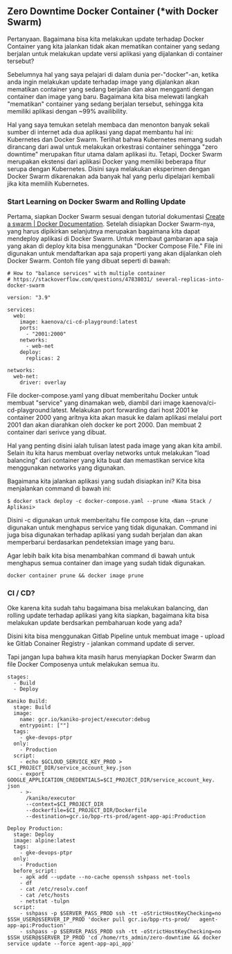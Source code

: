 ## Zero Downtime Docker Container (*with Docker Swarm)

Pertanyaan. Bagaimana bisa kita melakukan update terhadap Docker Container yang kita jalankan  tidak akan mematikan container yang sedang berjalan untuk melakukan update versi aplikasi yang dijalankan di container tersebut?

Sebelumnya hal yang saya pelajari di dalam dunia per-"docker"-an, ketika anda ingin melakukan update terhadap image yang dijalankan akan mematikan container yang sedang berjalan dan akan mengganti dengan container dan image yang baru. Bagaimana kita bisa melewati langkah "mematikan" container yang sedang berjalan tersebut, sehingga kita memiliki aplikasi dengan ~99% availibility.

Hal yang saya temukan setelah membaca dan menonton banyak sekali sumber di internet ada dua aplikasi yang dapat membantu hal ini: Kubernetes dan Docker Swarm. Terlihat bahwa Kubernetes memang sudah dirancang dari awal untuk melakukan orkestrasi container sehingga "zero downtime" merupakan fitur utama dalam aplikasi itu. Tetapi, Docker Swarm merupakan ekstensi dari aplikasi Docker yang memiliki beberapa fitur serupa dengan Kubernetes. Disini saya melakukan eksperimen dengan Docker Swarm dikarenakan ada banyak hal yang perlu dipelajari kembali jika kita memilih Kubernetes.

### Start Learning on Docker Swarm and Rolling Update

Pertama, siapkan Docker Swarm sesuai dengan tutorial dokumentasi [Create a swarm | Docker Documentation](https://docs.docker.com/engine/swarm/swarm-tutorial/create-swarm/). Setelah disiapkan Docker Swarm-nya, yang harus dipikirkan selanjutnya merupakan bagaimana kita dapat mendeploy aplikasi di Docker Swarm. Untuk membaut gambaran apa saja yang akan di deploy kita bisa menggunakan "Docker Compose File." File ini digunakan untuk mendaftarkan apa saja properti yang akan dijalankan oleh Docker Swarm. Contoh file yang dibuat seperti di bawah:

    # How to "balance services" with multiple container
    # https://stackoverflow.com/questions/47838031/ several-replicas-into-docker-swarm

    version: "3.9"

    services:
      web:
        image: kaenova/ci-cd-playground:latest
        ports:
          - "2001:2000"
        networks:
          - web-net
        deploy:
          replicas: 2

    networks:
      web-net:
        driver: overlay

File docker-compose.yaml yang dibuat memberitahu Docker untuk membuat "service" yang dinamakan web, diambil dari image kaenova/ci-cd-playground:latest. Melakukan port forwarding dari host 2001 ke container 2000 yang aritnya kita akan masuk ke dalam aplikasi melalui port 2001 dan akan diarahkan oleh docker ke port 2000. Dan membuat 2 container dari serivce yang dibuat.

Hal yang penting disini ialah tulisan latest pada image yang akan kita ambil. Selain itu kita harus membuat overlay networks untuk melakukan "load balancing" dari container yang kita buat dan memastikan service kita menggunakan networks yang digunakan.

Bagaimana kita jalankan aplikasi yang sudah disiapkan ini? Kita bisa menjalankan command di bawah ini:

    $ docker stack deploy -c docker-compose.yaml --prune <Nama Stack / Aplikasi>

Disini -c digunakan untuk memberitahu file compose kita, dan --prune digunakan untuk menghapus service yang tidak digunakan. Command ini juga bisa digunakan terhadap aplikasi yang sudah berjalan dan akan memperbarui berdasarkan pendeteksian image yang baru.

Agar lebih baik kita bisa menambahkan command di bawah untuk menghapus semua container dan image yang sudah tidak digunakan.

    docker container prune && docker image prune

### CI / CD?

Oke karena kita sudah tahu bagaimana bisa melakukan balancing, dan rolling update terhadap aplikasi yang kita siapkan, bagaimana kita bisa melakukan update berdsarkan pembaharuan kode yang ada?

Disini kita bisa menggunakan Gitlab Pipeline untuk membuat image - upload ke Gitlab Conainer Registry - jalankan command update di server.

Tapi jangan lupa bahwa kita masih harus menyiapkan Docker Swarm dan file Docker Composenya untuk melakukan semua itu. 

    stages:
      - Build
      - Deploy

    Kaniko Build:
      stage: Build
      image:
        name: gcr.io/kaniko-project/executor:debug
        entrypoint: [""]
      tags:
        - gke-devops-ptpr
      only:
        - Production
      script:
        - echo $GCLOUD_SERVICE_KEY_PROD > $CI_PROJECT_DIR/service_account_key.json
        - export GOOGLE_APPLICATION_CREDENTIALS=$CI_PROJECT_DIR/service_account_key.    json
        - >-
          /kaniko/executor
          --context=$CI_PROJECT_DIR
          --dockerfile=$CI_PROJECT_DIR/Dockerfile
          --destination=gcr.io/bpp-rts-prod/agent-app-api:Production

    Deploy Production:
      stage: Deploy
      image: alpine:latest
      tags: 
        - gke-devops-ptpr
      only:
        - Production
      before_script:
        - apk add --update --no-cache openssh sshpass net-tools
        - df
        - cat /etc/resolv.conf
        - cat /etc/hosts
        - netstat -tulpn
      script:
        - sshpass -p $SERVER_PASS_PROD ssh -tt -oStrictHostKeyChecking=no   $SSH_USER@$SERVER_IP_PROD 'docker pull gcr.io/bpp-rts-prod/   agent-app-api:Production'
        - sshpass -p $SERVER_PASS_PROD ssh -tt -oStrictHostKeyChecking=no   $SSH_USER@$SERVER_IP_PROD 'cd /home/rts_admin/zero-downtime && docker     service update --force agent-app-api_app'